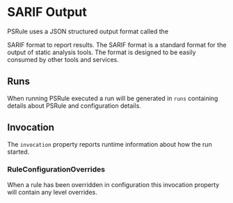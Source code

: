 # SARIF Output

PSRule uses a JSON structured output format called the

SARIF format to report results.
The SARIF format is a standard format for the output of static analysis tools.
The format is designed to be easily consumed by other tools and services.

## Runs

When running PSRule executed a run will be generated in `runs` containing details about PSRule and configuration details.

## Invocation

The `invocation` property reports runtime information about how the run started.

### RuleConfigurationOverrides

When a rule has been overridden in configuration this invocation property will contain any level overrides.
